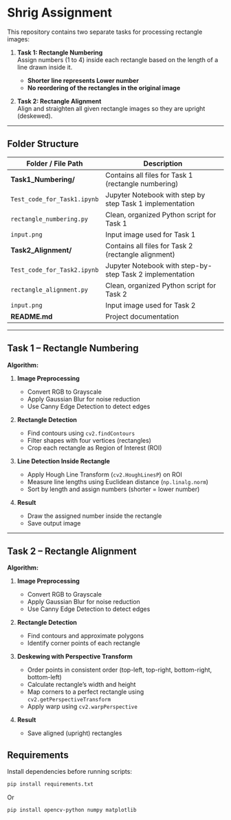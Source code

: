 # Shrig Assignment

This repository contains two separate tasks for processing rectangle images:
1. **Task 1: Rectangle Numbering**  
   Assign numbers (1 to 4) inside each rectangle based on the length of a line drawn inside it.  
   - **Shorter line represents Lower number**  
   - **No reordering of the rectangles in the original image**  

2. **Task 2: Rectangle Alignment**  
   Align and straighten all given rectangle images so they are upright (deskewed). 

---

## Folder Structure

| Folder / File Path                              | Description                                                       |
|-------------------------------------------------|-------------------------------------------------------------------|
| **Task1_Numbering/**                            | Contains all files for Task 1 (rectangle numbering)               |
| `Test_code_for_Task1.ipynb`                 | Jupyter Notebook with step by step Task 1 implementation          |
| `rectangle_numbering.py`                    | Clean, organized Python script for Task 1                         |
| `input.png`                                 | Input image used for Task 1                                             |
| **Task2_Alignment/**                            | Contains all files for Task 2 (rectangle alignment)               |
|  `Test_code_for_Task2.ipynb`                 | Jupyter Notebook with step-by-step Task 2 implementation          |
|  `rectangle_alignment.py`                    | Clean, organized Python script for Task 2                         |
| `input.png`                                 | Input image used for Task 2                                             |
| **README.md**                                   | Project documentation                                              |

---

##  Task 1 – Rectangle Numbering

**Algorithm:**
1. **Image Preprocessing**  
   - Convert RGB to Grayscale  
   - Apply Gaussian Blur for noise reduction  
   - Use Canny Edge Detection to detect edges

2. **Rectangle Detection**  
   - Find contours using `cv2.findContours`  
   - Filter shapes with four vertices (rectangles)  
   - Crop each rectangle as Region of Interest (ROI)

3. **Line Detection Inside Rectangle**  
   - Apply Hough Line Transform (`cv2.HoughLinesP`) on ROI  
   - Measure line lengths using Euclidean distance (`np.linalg.norm`)  
   - Sort by length and assign numbers (shorter = lower number)

4. **Result**  
   - Draw the assigned number inside the rectangle  
   - Save output image

---

##  Task 2 – Rectangle Alignment

**Algorithm:**
1. **Image Preprocessing**  
   - Convert RGB to Grayscale  
   - Apply Gaussian Blur for noise reduction  
   - Use Canny Edge Detection to detect edges

2. **Rectangle Detection**  
   - Find contours and approximate polygons  
   - Identify corner points of each rectangle

3. **Deskewing with Perspective Transform**  
   - Order points in consistent order (top-left, top-right, bottom-right, bottom-left)  
   - Calculate rectangle’s width and height  
   - Map corners to a perfect rectangle using `cv2.getPerspectiveTransform`  
   - Apply warp using `cv2.warpPerspective`

4. **Result**  
   - Save aligned (upright) rectangles


## Requirements
Install dependencies before running scripts:
```bash
pip install requirements.txt
```
Or
```bash
pip install opencv-python numpy matplotlib
```